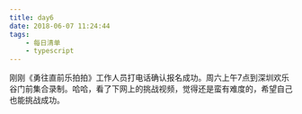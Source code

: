 ```yaml
---
title: day6
date: 2018-06-07 11:24:44
tags:
    - 每日清单
    - typescript
---
```

刚刚《勇往直前乐拍拍》工作人员打电话确认报名成功。周六上午7点到深圳欢乐谷门前集合录制。哈哈，看了下网上的挑战视频，觉得还是蛮有难度的，希望自己也能挑战成功。

<!-- more -->

